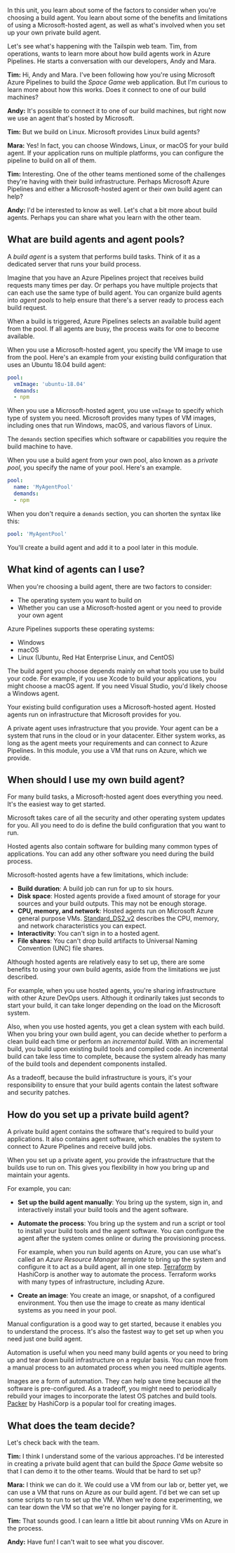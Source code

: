 In this unit, you learn about some of the factors to consider when you're choosing a build agent. You learn about some of the benefits and limitations of using a Microsoft-hosted agent, as well as what's involved when you set up your own private build agent.

Let's see what's happening with the Tailspin web team. Tim, from operations, wants to learn more about how build agents work in Azure Pipelines. He starts a conversation with our developers, Andy and Mara.

**Tim:** Hi, Andy and Mara. I've been following how you're using Microsoft Azure Pipelines to build the _Space Game_ web application. But I'm curious to learn more about how this works. Does it connect to one of our build machines?

**Andy:** It's possible to connect it to one of our build machines, but right now we use an agent that's hosted by Microsoft.

**Tim:** But we build on Linux. Microsoft provides Linux build agents?

**Mara:** Yes! In fact, you can choose Windows, Linux, or macOS for your build agent. If your application runs on multiple platforms, you can configure the pipeline to build on all of them.

**Tim:** Interesting. One of the other teams mentioned some of the challenges they're having with their build infrastructure. Perhaps Microsoft Azure Pipelines and either a Microsoft-hosted agent or their own build agent can help?

**Andy:** I'd be interested to know as well. Let's chat a bit more about build agents. Perhaps you can share what you learn with the other team.

## What are build agents and agent pools?

A _build agent_ is a system that performs build tasks. Think of it as a dedicated server that runs your build process.

Imagine that you have an Azure Pipelines project that receives build requests many times per day. Or perhaps you have multiple projects that can each use the same type of build agent. You can organize build agents into _agent pools_ to help ensure that there's a server ready to process each build request.

When a build is triggered, Azure Pipelines selects an available build agent from the pool. If all agents are busy, the process waits for one to become available.

When you use a Microsoft-hosted agent, you specify the VM image to use from the pool. Here's an example from your existing build configuration that uses an Ubuntu 18.04 build agent:

```yml
pool:
  vmImage: 'ubuntu-18.04'
  demands:
  - npm
```

When you use a Microsoft-hosted agent, you use `vmImage` to specify which type of system you need. Microsoft provides many types of VM images, including ones that run Windows, macOS, and various flavors of Linux.

The `demands` section specifies which software or capabilities you require the build machine to have.

When you use a build agent from your own pool, also known as a _private pool_, you specify the name of your pool. Here's an example.

```yml
pool:
  name: 'MyAgentPool'
  demands:
  - npm
```

When you don't require a `demands` section, you can shorten the syntax like this:

```yml
pool: 'MyAgentPool'
```

You'll create a build agent and add it to a pool later in this module.

## What kind of agents can I use?

When you're choosing a build agent, there are two factors to consider:

* The operating system you want to build on
* Whether you can use a Microsoft-hosted agent or you need to provide your own agent

Azure Pipelines supports these operating systems:

* Windows
* macOS
* Linux (Ubuntu, Red Hat Enterprise Linux, and CentOS)

The build agent you choose depends mainly on what tools you use to build your code. For example, if you use Xcode to build your applications, you might choose a macOS agent. If you need Visual Studio, you'd likely choose a Windows agent.

Your existing build configuration uses a Microsoft-hosted agent. Hosted agents run on infrastructure that Microsoft provides for you.

A private agent uses infrastructure that you provide. Your agent can be a system that runs in the cloud or in your datacenter. Either system works, as long as the agent meets your requirements and can connect to Azure Pipelines. In this module, you use a VM that runs on Azure, which we provide.

## When should I use my own build agent?

For many build tasks, a Microsoft-hosted agent does everything you need. It's the easiest way to get started.

Microsoft takes care of all the security and other operating system updates for you. All you need to do is define the build configuration that you want to run.

Hosted agents also contain software for building many common types of applications. You can add any other software you need during the build process.

Microsoft-hosted agents have a few limitations, which include:

* **Build duration**: A build job can run for up to six hours.
* **Disk space**: Hosted agents provide a fixed amount of storage for your sources and your build outputs. This may not be enough storage.
* **CPU, memory, and network**: Hosted agents run on Microsoft Azure general purpose VMs. [Standard_DS2_v2](/azure/virtual-machines/dv2-dsv2-series#dsv2-series) describes the CPU, memory, and network characteristics you can expect.
* **Interactivity**: You can't sign in to a hosted agent.
* **File shares**: You can't drop build artifacts to Universal Naming Convention (UNC) file shares.

Although hosted agents are relatively easy to set up, there are some benefits to using your own build agents, aside from the limitations we just described.

For example, when you use hosted agents, you're sharing infrastructure with other Azure DevOps users. Although it ordinarily takes just seconds to start your build, it can take longer depending on the load on the Microsoft system.

Also, when you use hosted agents, you get a clean system with each build. When you bring your own build agent, you can decide whether to perform a clean build each time or perform an _incremental build_. With an incremental build, you build upon existing build tools and compiled code. An incremental build can take less time to complete, because the system already has many of the build tools and dependent components installed.

As a tradeoff, because the build infrastructure is yours, it's your responsibility to ensure that your build agents contain the latest software and security patches.

## How do you set up a private build agent?

A private build agent contains the software that's required to build your applications. It also contains agent software, which enables the system to connect to Azure Pipelines and receive build jobs.

When you set up a private agent, you provide the infrastructure that the builds use to run on. This gives you flexibility in how you bring up and maintain your agents.

For example, you can:

* **Set up the build agent manually**: You bring up the system, sign in, and interactively install your build tools and the agent software.
* **Automate the process**: You bring up the system and run a script or tool to install your build tools and the agent software. You can configure the agent after the system comes online or during the provisioning process.

    For example, when you run build agents on Azure, you can use what's called an _Azure Resource Manager template_ to bring up the system and configure it to act as a build agent, all in one step. [Terraform](https://www.terraform.io?azure-portal=true) by HashiCorp is another way to automate the process. Terraform works with many types of infrastructure, including Azure.
* **Create an image**: You create an image, or snapshot, of a configured environment. You then use the image to create as many identical systems as you need in your pool.

Manual configuration is a good way to get started, because it enables you to understand the process. It's also the fastest way to get set up when you need just one build agent.

Automation is useful when you need many build agents or you need to bring up and tear down build infrastructure on a regular basis. You can move from a manual process to an automated process when you need multiple agents.

Images are a form of automation. They can help save time because all the software is pre-configured. As a tradeoff, you might need to periodically rebuild your images to incorporate the latest OS patches and build tools. [Packer](https://www.packer.io?azure-portal=true) by HashiCorp is a popular tool for creating images.

## What does the team decide?

Let's check back with the team.

**Tim:** I think I understand some of the various approaches. I'd be interested in creating a private build agent that can build the _Space Game_ website so that I can demo it to the other teams. Would that be hard to set up?

**Mara:** I think we can do it. We could use a VM from our lab or, better yet, we can use a VM that runs on Azure as our build agent. I'd bet we can set up some scripts to run to set up the VM. When we're done experimenting, we can tear down the VM so that we're no longer paying for it.

**Tim:** That sounds good. I can learn a little bit about running VMs on Azure in the process.

**Andy:** Have fun! I can't wait to see what you discover.